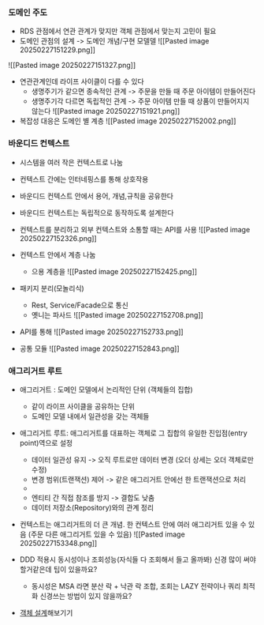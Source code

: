 ### 도메인 주도

- RDS 관점에서 연관 관계가 맞지만 객체 관점에서 맞는지 고민이 필요
- 도메인 관점의 설계 -> 도메인 개념/구현 모델델
![[Pasted image 20250227151229.png]]

![[Pasted image 20250227151327.png]]

- 연관관계인데 라이프 사이클이 다를 수 있다
	- 생명주기가 같으면 종속적인 관계 -> 주문을 만들 때 주문 아이템이 만들어진다
	- 생명주기각 다르면 독립적인 관계 -> 주문 아이템 만들 때 상품이 만들어지지 않는다
![[Pasted image 20250227151921.png]]
- 복잡성 대응은 도메인 별 계층
![[Pasted image 20250227152002.png]]



### 바운디드 컨텍스트
- 시스템을 여러 작은 컨텍스트로 나눔
- 컨텍스트 간에는 인터네핑스를 통해 상호작용
- 바운디드 컨텍스트 안에서 용어, 개념,규칙을 공유한다
- 바운디드 컨텍스트는 독립적으로 동작하도록 설계한다

- 컨텍스트를 분리하고 외부 컨텍스트와 소통할 때는 API를 사용
![[Pasted image 20250227152326.png]]

- 컨텍스트 안에서 계층 나눔
	- 으용 계층을
![[Pasted image 20250227152425.png]]

- 패키지 분리(모놀리식)
	- Rest, Service/Facade으로 통신
	- 옛니는 파사드
![[Pasted image 20250227152708.png]]
- API를 통해
![[Pasted image 20250227152733.png]]


- 공통 모듈
![[Pasted image 20250227152843.png]]

### 애그리거트 루트
- 애그리거트 : 도메인 모델에서 논리적인 단위 (객체들의 집합)
	- 같이 라이프 사이클을 공유하는 단위
	- 도메인 모델 내에서 일관성을 갖는 객체들
- 애그리거트 루트: 애그리거트를 대표하는 객체로 그 집합의 유일한 진입점(entry point)역으로 설정
	- 데이터 일관성 유지 -> 오직 루트로만 데이터 변경 (오더 상세는 오더 객체로만 수정)
	- 변경 범위(트랜잭션) 제어 -> 같은 애그리거트 안에선 한 트랜잭션으로 처리 
	- 
	- 엔티티 간 직접 참조를 방지 -> 결합도 낮춤
	- 데이터 저장소(Repository)와의 관계 정리
- 컨텍스트는 애그리거트의 더 큰 개념. 한 컨텍스트 안에 여러 애그리거트 있을 수 있음 (주문 다른 애그리거트 있을 수 있음)
![[Pasted image 20250227153348.png]]

- DDD 적용시 동시성이나 조회성능(자식들 다 조회해서 들고 올까봐) 신경 많이 써야할거같은데 팁이 있을까요?
	- 동시성은 MSA 라면 분산 락 + 낙관 락 조합, 조회는 LAZY 전략이나 쿼리 최적화 신경쓰는 방법이 있지 않을까요?


- [객체 설계](draw.io)해보기기